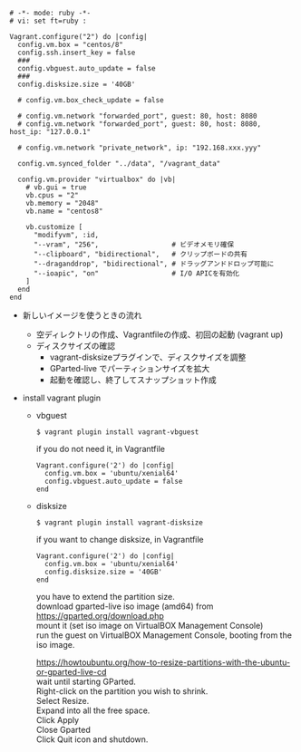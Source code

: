 ```console
# -*- mode: ruby -*-
# vi: set ft=ruby :

Vagrant.configure("2") do |config|
  config.vm.box = "centos/8"
  config.ssh.insert_key = false
  ### 
  config.vbguest.auto_update = false
  ### 
  config.disksize.size = '40GB'

  # config.vm.box_check_update = false

  # config.vm.network "forwarded_port", guest: 80, host: 8080
  # config.vm.network "forwarded_port", guest: 80, host: 8080, host_ip: "127.0.0.1"

  # config.vm.network "private_network", ip: "192.168.xxx.yyy"

  config.vm.synced_folder "../data", "/vagrant_data"

  config.vm.provider "virtualbox" do |vb|
    # vb.gui = true
    vb.cpus = "2"
    vb.memory = "2048"
    vb.name = "centos8"

    vb.customize [
      "modifyvm", :id,
      "--vram", "256",                  # ビデオメモリ確保
      "--clipboard", "bidirectional",   # クリップボードの共有
      "--draganddrop", "bidirectional", # ドラッグアンドドロップ可能に
      "--ioapic", "on"                  # I/O APICを有効化
    ]
  end
end
```

- 新しいイメージを使うときの流れ
  - 空ディレクトリの作成、Vagrantfileの作成、初回の起動 (vagrant up)
  - ディスクサイズの確認
    - vagrant-disksizeプラグインで、ディスクサイズを調整
    - GParted-live でパーティションサイズを拡大
    - 起動を確認し、終了してスナップショット作成

- install vagrant plugin
  - vbguest
    ```console
    $ vagrant plugin install vagrant-vbguest 
    ```
    if you do not need it, in Vagrantfile
    ```
    Vagrant.configure('2') do |config|
      config.vm.box = 'ubuntu/xenial64'
      config.vbguest.auto_update = false
    end
    ```
  - disksize
    ```console
    $ vagrant plugin install vagrant-disksize
    ```
    if you want to change disksize, in Vagrantfile
    ```
    Vagrant.configure('2') do |config|
      config.vm.box = 'ubuntu/xenial64'
      config.disksize.size = '40GB'
    end
    ```
    you have to extend the partition size.  
    download gparted-live iso image (amd64) from https://gparted.org/download.php  
    mount it (set iso image on VirtualBOX Management Console)  
    run the guest on VirtualBOX Management Console,  booting from the iso image.  
    
    https://howtoubuntu.org/how-to-resize-partitions-with-the-ubuntu-or-gparted-live-cd  
    wait until starting GParted.  
    Right-click on the partition you wish to shrink.  
    Select Resize.  
    Expand into all the free space.  
    Click Apply  
    Close Gparted  
    Click Quit icon and shutdown.  
    
     

